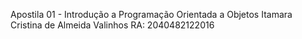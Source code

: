 Apostila 01 - Introdução a Programação Orientada a Objetos
Itamara Cristina de Almeida Valinhos
RA: 2040482122016